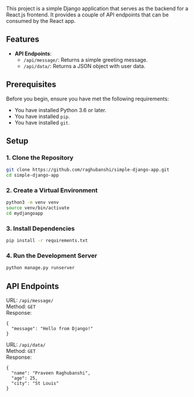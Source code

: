 This project is a simple Django application that serves as the backend for a React.js frontend. It provides a couple of API endpoints that can be consumed by the React app.

## Features

- **API Endpoints**:
  - `/api/message/`: Returns a simple greeting message.
  - `/api/data/`: Returns a JSON object with user data.
 
## Prerequisites

Before you begin, ensure you have met the following requirements:

- You have installed Python 3.6 or later.
- You have installed `pip`.
- You have installed `git`.

## Setup

### 1. Clone the Repository

```sh
git clone https://github.com/raghubanshi/simple-django-app.git
cd simple-django-app
```
### 2. Create a Virtual Environment

```sh
python3 -m venv venv
source venv/bin/activate
cd mydjangoapp
```

### 3. Install Dependencies

```sh
pip install -r requirements.txt
```

### 4. Run the Development Server

```sh
python manage.py runserver
```

## API Endpoints
URL: `/api/message/` <br/>
Method: `GET` <br/>
Response:
```
{
  "message": "Hello from Django!"
}
```
URL: `/api/data/` <br/>
Method: `GET` <br/>
Response:
```
{
  "name": "Praveen Raghubanshi",
  "age": 25,
  "city": "St Louis"
}
```
